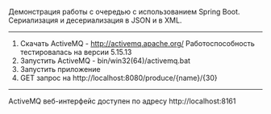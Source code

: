 Демонстрация работы с очередью с использованием Spring Boot.
Сериализация и десериализация в JSON и в XML.
************************************************************
1. Скачать ActiveMQ - http://activemq.apache.org/
Работоспособность тестировалась на версии 5.15.13
2. Запустить ActiveMQ - bin/win32(64)/activemq.bat
3. Запустить приложение
4. GET запрос на http://localhost:8080/produce/{name}/{30}
************************************************************
ActiveMQ веб-интерфейс доступен по адресу http://localhost:8161